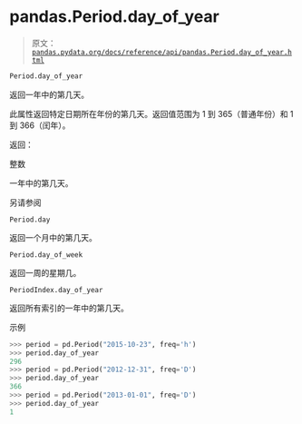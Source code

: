 # pandas.Period.day_of_year

> 原文：[`pandas.pydata.org/docs/reference/api/pandas.Period.day_of_year.html`](https://pandas.pydata.org/docs/reference/api/pandas.Period.day_of_year.html)

```py
Period.day_of_year
```

返回一年中的第几天。

此属性返回特定日期所在年份的第几天。返回值范围为 1 到 365（普通年份）和 1 到 366（闰年）。

返回：

整数

一年中的第几天。

另请参阅

`Period.day`

返回一个月中的第几天。

`Period.day_of_week`

返回一周的星期几。

`PeriodIndex.day_of_year`

返回所有索引的一年中的第几天。

示例

```py
>>> period = pd.Period("2015-10-23", freq='h')
>>> period.day_of_year
296
>>> period = pd.Period("2012-12-31", freq='D')
>>> period.day_of_year
366
>>> period = pd.Period("2013-01-01", freq='D')
>>> period.day_of_year
1 
```

